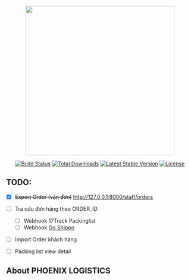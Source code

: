 <p align="center"><a href="https://laravel.com" target="_blank"><img src="https://express-portal.nebu.vn/assets/img/icons/1689587806.png" width="400"></a></p>

<p align="center">
<a href="https://travis-ci.org/laravel/framework"><img src="https://travis-ci.org/laravel/framework.svg" alt="Build Status"></a>
<a href="https://packagist.org/packages/laravel/framework"><img src="https://img.shields.io/packagist/dt/laravel/framework" alt="Total Downloads"></a>
<a href="https://packagist.org/packages/laravel/framework"><img src="https://img.shields.io/packagist/v/laravel/framework" alt="Latest Stable Version"></a>
<a href="https://packagist.org/packages/laravel/framework"><img src="https://img.shields.io/packagist/l/laravel/framework" alt="License"></a>
</p>


## TODO:

- [x] ~~Export Order (vận đơn)~~
        http://127.0.0.1:8000/staff/orders
- [ ] Tra cứu đơn hàng theo ORDER_ID
    - [ ] Webhook 17Track Packinglist
    - [ ] Webhook [Go Shippo](https://docs.goshippo.com/docs/tracking/webhooks/)
- [ ] Import Order khách hàng
- [ ] Packing list view detail
     
  
     
      
  
  









## About PHOENIX LOGISTICS
